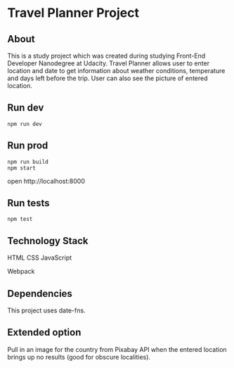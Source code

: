 # Travel Planner Project

## About
This is a study project which was created during studying Front-End Developer Nanodegree at Udacity.
Travel Planner allows user to enter location and date to get information about weather conditions, temperature and days left before the trip.
User can also see the picture of entered location.

## Run dev
```
npm run dev
```

## Run prod
```
npm run build
npm start
```
open http://localhost:8000

## Run tests
```
npm test
```

## Technology Stack
HTML
CSS
JavaScript

Webpack

## Dependencies
This project uses date-fns.

## Extended option
Pull in an image for the country from Pixabay API when the entered location brings up no results (good for obscure localities).